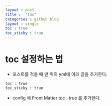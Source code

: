 ```yaml
---
layout : post
title :  "toc"
categories : github blog
layout : single
toc : true 
toc_sticky : true
---
```


# toc 설정하는 법

- 포스트를 적을 때 맨 위의 yml에 아래 글을 추가한다.

```
toc : true 
toc_sticky : true
```

- config 에 Front Matter toc : true 를 추가한다.

